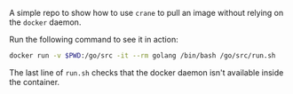 A simple repo to show how to use `crane` to pull an image without relying on the
`docker` daemon.

Run the following command to see it in action:

```bash
docker run -v $PWD:/go/src -it --rm golang /bin/bash /go/src/run.sh
```

The last line of `run.sh` checks that the docker daemon isn't available inside
the container.
